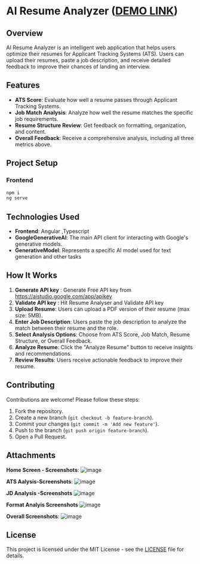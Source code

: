 # AI Resume Analyzer ([DEMO LINK](https://gowthams05.github.io/resume-analysis/))

## Overview
AI Resume Analyzer is an intelligent web application that helps users optimize their resumes for Applicant Tracking Systems (ATS). Users can upload their resumes, paste a job description, and receive detailed feedback to improve their chances of landing an interview.

## Features
- **ATS Score**: Evaluate how well a resume passes through Applicant Tracking Systems.
- **Job Match Analysis**: Analyze how well the resume matches the specific job requirements.
- **Resume Structure Review**: Get feedback on formatting, organization, and content.
- **Overall Feedback**: Receive a comprehensive analysis, including all three metrics above.

## Project Setup
### Frontend
```sh
npm i 
ng serve
```


## Technologies Used
- **Frontend**:  Angular ,Typescript
- **GoogleGenerativeAI**: The main API client for interacting with Google's generative models.
- **GenerativeModel**: Represents a specific AI model used for text generation and other tasks

## How It Works
1. **Generate API key** : Generate Free API key from https://aistudio.google.com/app/apikey
2. **Validate API key** : Hit Resume Analyser and Validate API key
2. **Upload Resume**: Users can upload a PDF version of their resume (max size: 5MB).
3. **Enter Job Description**: Users paste the job description to analyze the match between their resume and the role.
4. **Select Analysis Options**: Choose from ATS Score, Job Match, Resume Structure, or Overall Feedback.
5. **Analyze Resume**: Click the "Analyze Resume" button to receive insights and recommendations.
6. **Review Results**: Users receive actionable feedback to improve their resume.

## Contributing
Contributions are welcome! Please follow these steps:
1. Fork the repository.
2. Create a new branch (`git checkout -b feature-branch`).
3. Commit your changes (`git commit -m 'Add new feature'`).
4. Push to the branch (`git push origin feature-branch`).
5. Open a Pull Request.

## Attachments
**Home Screen - Screenshots**:
  ![image](https://github.com/user-attachments/assets/a6dadd7f-faf8-4837-8ee7-70a96ba6077d)

**ATS Aalysis-Screenshots**:
![image](https://github.com/user-attachments/assets/4e1c9b66-b177-4807-ae18-c31429f474b3)

**JD Analysis -Screenshots**
![image](https://github.com/user-attachments/assets/a7b86fef-9f5d-44f6-a00d-c9f9791ae1bf)

**Format Analyis Screenshots**
![image](https://github.com/user-attachments/assets/1a834dd3-dc00-4713-8305-6001f4edfd2a)

**Overall Screenshots**:
![image](https://github.com/user-attachments/assets/0093a299-5a17-4398-98ad-e524af36b880)


## License
This project is licensed under the MIT License - see the [LICENSE](LICENSE) file for details.








